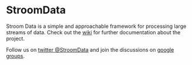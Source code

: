 # StroomData
Stroom Data is a simple and approachable framework for processing large streams of data. Check out the [wiki](https://github.com/doubledutch/StroomData/wiki) for further documentation about the project.

Follow us on [twitter @StroomData](https://twitter.com/StroomData) and join the discussions on [google groups](https://groups.google.com/forum/#!forum/stroomdata).
